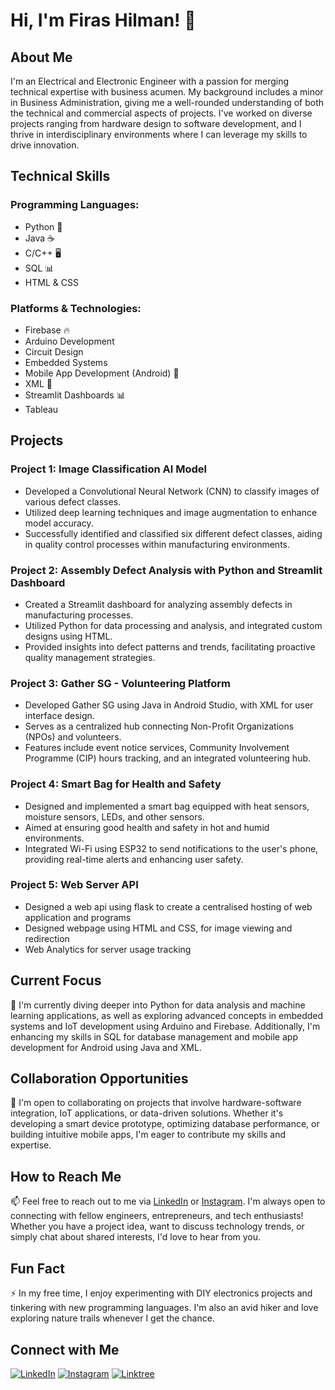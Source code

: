 # Hi, I'm Firas Hilman! 👋

## About Me
I'm an Electrical and Electronic Engineer with a passion for merging technical expertise with business acumen. My background includes a minor in Business Administration, giving me a well-rounded understanding of both the technical and commercial aspects of projects. I've worked on diverse projects ranging from hardware design to software development, and I thrive in interdisciplinary environments where I can leverage my skills to drive innovation.

## Technical Skills
### Programming Languages:
- Python 🐍
- Java ☕️
- C/C++ 🖥️
- SQL 📊
- HTML & CSS

### Platforms & Technologies:
- Firebase 🔥
- Arduino Development
- Circuit Design
- Embedded Systems
- Mobile App Development (Android) 📱
- XML 📄
- Streamlit Dashboards 📊
- Tableau 

## Projects
### Project 1: Image Classification AI Model
- Developed a Convolutional Neural Network (CNN) to classify images of various defect classes.
- Utilized deep learning techniques and image augmentation to enhance model accuracy.
- Successfully identified and classified six different defect classes, aiding in quality control processes within manufacturing environments.

### Project 2: Assembly Defect Analysis with Python and Streamlit Dashboard
- Created a Streamlit dashboard for analyzing assembly defects in manufacturing processes.
- Utilized Python for data processing and analysis, and integrated custom designs using HTML.
- Provided insights into defect patterns and trends, facilitating proactive quality management strategies.

### Project 3: Gather SG - Volunteering Platform
- Developed Gather SG using Java in Android Studio, with XML for user interface design.
- Serves as a centralized hub connecting Non-Profit Organizations (NPOs) and volunteers.
- Features include event notice services, Community Involvement Programme (CIP) hours tracking, and an integrated volunteering hub.

### Project 4: Smart Bag for Health and Safety
- Designed and implemented a smart bag equipped with heat sensors, moisture sensors, LEDs, and other sensors.
- Aimed at ensuring good health and safety in hot and humid environments.
- Integrated Wi-Fi using ESP32 to send notifications to the user's phone, providing real-time alerts and enhancing user safety.

### Project 5: Web Server API 
- Designed a web api using flask to create a centralised hosting of web application and programs
- Designed webpage using HTML and CSS, for image viewing and redirection
- Web Analytics for server usage tracking

## Current Focus
🌱 I'm currently diving deeper into Python for data analysis and machine learning applications, as well as exploring advanced concepts in embedded systems and IoT development using Arduino and Firebase. Additionally, I'm enhancing my skills in SQL for database management and mobile app development for Android using Java and XML.

## Collaboration Opportunities
💞️ I'm open to collaborating on projects that involve hardware-software integration, IoT applications, or data-driven solutions. Whether it's developing a smart device prototype, optimizing database performance, or building intuitive mobile apps, I'm eager to contribute my skills and expertise.

## How to Reach Me
📫 Feel free to reach out to me via [LinkedIn](www.linkedin.com/in/firas-hilman-harizan-240078225) or [Instagram]((www.instagram.com/firashilman_/)). I'm always open to connecting with fellow engineers, entrepreneurs, and tech enthusiasts! Whether you have a project idea, want to discuss technology trends, or simply chat about shared interests, I'd love to hear from you.

## Fun Fact
⚡ In my free time, I enjoy experimenting with DIY electronics projects and tinkering with new programming languages. I'm also an avid hiker and love exploring nature trails whenever I get the chance.

## Connect with Me
[![LinkedIn](https://img.shields.io/badge/-LinkedIn-0077B5?style=flat-square&logo=linkedin&logoColor=white)](www.linkedin.com/in/firas-hilman-harizan-240078225)
[![Instagram](https://img.shields.io/badge/-Instagram-E4405F?style=flat-square&logo=instagram&logoColor=white)]((https://www.instagram.com/firashilman_/))
[![Linktree](https://img.shields.io/badge/-Linktree-39E09B?style=flat-square&logo=linktree&logoColor=white)]((https://linktr.ee/firashilman))
